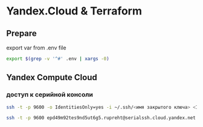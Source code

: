 # Yandex.Cloud & Terraform

## Prepare

export var from .env file

```sh
export $(grep -v '^#' .env | xargs -0)
```

## Yandex Compute Cloud

### доступ к серийной консоли

```sh
ssh -t -p 9600 -o IdentitiesOnly=yes -i ~/.ssh/<имя закрытого ключа> <ID виртуальной машины>.<имя пользователя>@serialssh.cloud.yandex.net
```

```sh
ssh -t -p 9600 epd49m92tes9nd5ut6g5.rupreht@serialssh.cloud.yandex.net
```
